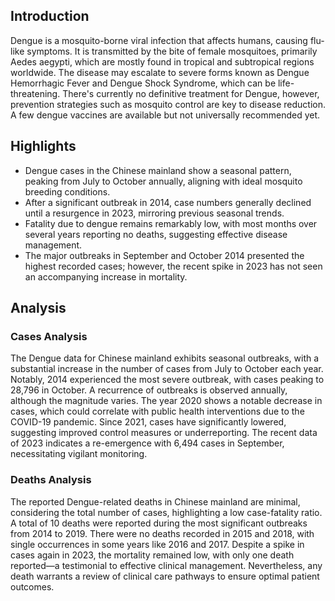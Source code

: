## Introduction

Dengue is a mosquito-borne viral infection that affects humans, causing flu-like symptoms. It is transmitted by the bite of female mosquitoes, primarily Aedes aegypti, which are mostly found in tropical and subtropical regions worldwide. The disease may escalate to severe forms known as Dengue Hemorrhagic Fever and Dengue Shock Syndrome, which can be life-threatening. There's currently no definitive treatment for Dengue, however, prevention strategies such as mosquito control are key to disease reduction. A few dengue vaccines are available but not universally recommended yet.

## Highlights

- Dengue cases in the Chinese mainland show a seasonal pattern, peaking from July to October annually, aligning with ideal mosquito breeding conditions. <br/>
- After a significant outbreak in 2014, case numbers generally declined until a resurgence in 2023, mirroring previous seasonal trends. <br/>
- Fatality due to dengue remains remarkably low, with most months over several years reporting no deaths, suggesting effective disease management. <br/>
- The major outbreaks in September and October 2014 presented the highest recorded cases; however, the recent spike in 2023 has not seen an accompanying increase in mortality. <br/>

## Analysis

### Cases Analysis
The Dengue data for Chinese mainland exhibits seasonal outbreaks, with a substantial increase in the number of cases from July to October each year. Notably, 2014 experienced the most severe outbreak, with cases peaking to 28,796 in October. A recurrence of outbreaks is observed annually, although the magnitude varies. The year 2020 shows a notable decrease in cases, which could correlate with public health interventions due to the COVID-19 pandemic. Since 2021, cases have significantly lowered, suggesting improved control measures or underreporting. The recent data of 2023 indicates a re-emergence with 6,494 cases in September, necessitating vigilant monitoring.

### Deaths Analysis
The reported Dengue-related deaths in Chinese mainland are minimal, considering the total number of cases, highlighting a low case-fatality ratio. A total of 10 deaths were reported during the most significant outbreaks from 2014 to 2019. There were no deaths recorded in 2015 and 2018, with single occurrences in some years like 2016 and 2017. Despite a spike in cases again in 2023, the mortality remained low, with only one death reported—a testimonial to effective clinical management. Nevertheless, any death warrants a review of clinical care pathways to ensure optimal patient outcomes.
